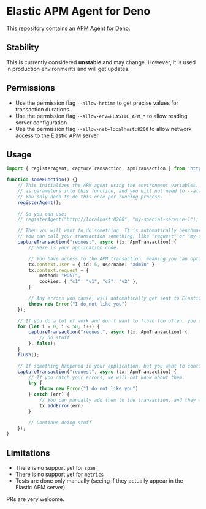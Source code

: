 # Elastic APM Agent for Deno

This repository contains an [APM Agent](https://www.elastic.co/guide/en/apm/agent/index.html) for [Deno](https://deno.land/). 

## Stability

This is currently considered **unstable** and may change. However, it is used in production environments and will get updates.

## Permissions

- Use the permission flag `--allow-hrtime` to get precise values for transaction durations.
- Use the permission flag `--allow-env=ELASTIC_APM_*` to allow reading server configuration
- Use the permission flag `--allow-net=localhost:8200` to allow network access to the Elastic APM server

## Usage

```ts
import { registerAgent, captureTransaction, ApmTransaction } from 'https://deno.land/x/elastic_apm_agent_unofficial/src/agent.ts';

function someFunction() {}
    // This initializes the APM agent using the environment variables. Alternatively, you can provide the URL and service name
    // as parameters into this function, and you will not need to --allow-env.
    // You only need to do this once per running process.
    registerAgent();
    
    // So you can use:
    // registerAgent("http://localhost:8200", "my-special-service-1");

    // Then you will want to do something. It is automatically benchmarked and afterwards sent to Elastic APM.
    // You can call your transaction something, like "request" or "my-super-duper-task".
    captureTransaction("request", async (tx: ApmTransaction) {
        // Here is your application code.

        // You have access to the APM transaction, meaning you can optionally add context:
        tx.context.user = { id: 5, username: "admin" }
        tx.context.request = { 
            method: "POST",
            cookies: { "c1": "v1", "c2": "v2" },
        }

        // Any errors you cause, will automatically get sent to Elastic APM
        throw new Error("I do not like you")
    });

    // If you do a lot of work and don't want to flush too often, you can set the flush parameter to `false` and flush yourself.
    for (let i = 0; i < 50; i++) {
        captureTransaction("request", async (tx: ApmTransaction) {
            // Do stuff
        }, false);
    }
    flush();

    // If something happened in your application, but you want to continue, you can add the error yourself:
    captureTransaction("request", async (tx: ApmTransaction) {
        // If you catch your errors, we will not know about them.
        try {
            throw new Error("I do not like you")
        } catch (err) {
            // You can manually add them to the transaction, and they will be sent to Elastic APM as well.
            tx.addError(err)
        }

        // Continue doing stuff
    });
}
```

## Limitations

- There is no support yet for `span`
- There is no support yet for `metrics`
- Tests are done only manually (seeing if they actually appear in the Elastic APM server)

PRs are very welcome.
